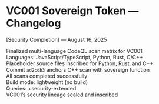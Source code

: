 # VC001 Sovereign Token — Changelog

[Security Completion] — August 16, 2025

Finalized multi-language CodeQL scan matrix for VC001  
Languages: JavaScript/TypeScript, Python, Rust, C/C++  
Placeholder source files inscribed for Python, Rust, and C++  
Commit `ad2cdb3` anchors C++ scan with sovereign function  
All scans completed successfully  
Build mode: lightweight (no build)  
Queries: +security-extended  
VC001’s security lineage sealed and inscribed
